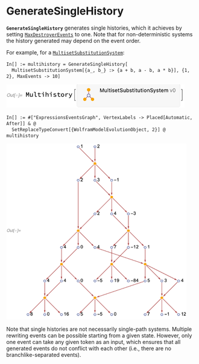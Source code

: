 # GenerateSingleHistory

**`GenerateSingleHistory`** generates single histories, which it achieves by setting
[`MaxDestroyerEvents`](MaxDestroyerEvents.md) to one. Note that for non-deterministic systems the history generated may
depend on the event order.

For example, for a [`MultisetSubstitutionSystem`](/Documentation/Systems/MultisetSubstitutionSystem.md):

```wl
In[] := multihistory = GenerateSingleHistory[
  MultisetSubstitutionSystem[{a_, b_} :> {a + b, a - b, a * b}], {1, 2}, MaxEvents -> 10]
```

<img src="/Documentation/Images/MultisetMultihistory.png" width="472.2">

```wl
In[] := #["ExpressionsEventsGraph", VertexLabels -> Placed[Automatic, After]] & @
  SetReplaceTypeConvert[{WolframModelEvolutionObject, 2}] @ multihistory
```

<img src="/Documentation/Images/GenerateSingleHistoryExample.png" width="478.2">

Note that single histories are not necessarily single-path systems. Multiple rewriting events can be possible starting
from a given state. However, only one event can take any given token as an input, which ensures that all generated
events do not conflict with each other (i.e., there are no branchlike-separated events).
